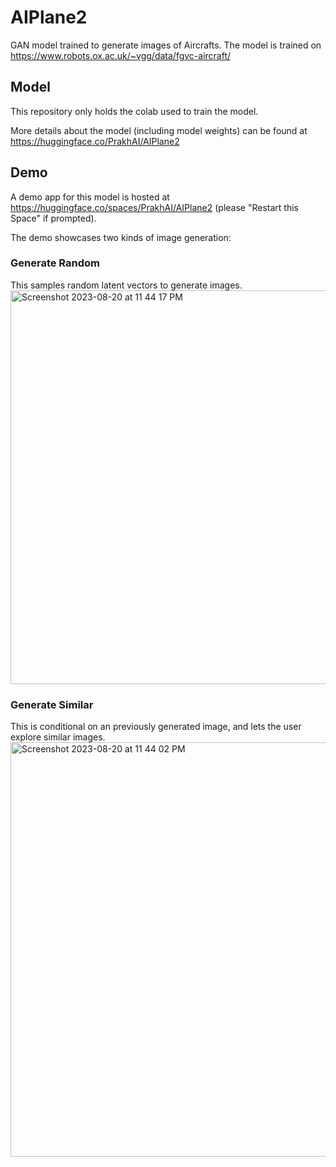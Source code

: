 # AIPlane2

GAN model trained to generate images of Aircrafts. The model is trained on https://www.robots.ox.ac.uk/~vgg/data/fgvc-aircraft/

## Model
This repository only holds the colab used to train the model.

More details about the model (including model weights) can be found at https://huggingface.co/PrakhAI/AIPlane2

## Demo
A demo app for this model is hosted at https://huggingface.co/spaces/PrakhAI/AIPlane2 (please "Restart this Space" if prompted).

The demo showcases two kinds of image generation:

### Generate Random
This samples random latent vectors to generate images.
<img width="630" alt="Screenshot 2023-08-20 at 11 44 17 PM" src="https://github.com/prakharbanga/AIPlane2/assets/1158196/686d365f-8be5-4ad5-857f-0688bc058947">

### Generate Similar
This is conditional on an previously generated image, and lets the user explore similar images.
<img width="663" alt="Screenshot 2023-08-20 at 11 44 02 PM" src="https://github.com/prakharbanga/AIPlane2/assets/1158196/91d665a5-9556-4c90-9d53-cc3c5b229de5">
